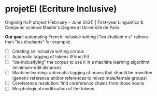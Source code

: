 # projetEI (Ecriture Inclusive)
Ongoing NLP project (February - June 2021) | First-year Linguistics & Computer science Master's Degree at Université de Paris

__Our goal__: automating French inclusive writing ("les étudiant·e·s" rathers than "les étudiants" for example).

- [ ] Creating an inclusive writing corpus
- [ ] Automatic tagging of tokens (EI/not EI)
- [ ] "de-inclusifying" the corpus to use it in a machine learning algorithm (minimum-edit distance)
- [ ] Machine learning: automatic tagging of nouns that should be rewritten (generic reference and/or references to mixed male/female groups)
- [ ] Coreference resolution: find coreference chains from those nouns
- [ ] Morphological modification of the tokens
